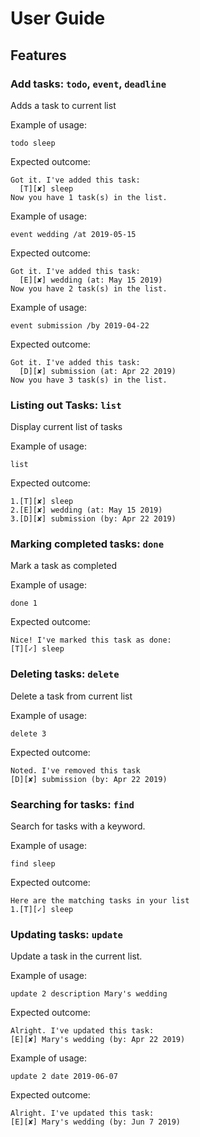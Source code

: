 # User Guide

## Features 

### Add tasks: `todo`, `event`, `deadline`

Adds a task to current list

Example of usage: 

`todo sleep`

Expected outcome:

`Got it. I've added this task:`<br/>
`  [T][✘] sleep`<br/>
`Now you have 1 task(s) in the list.`

Example of usage: 

`event wedding /at 2019-05-15`

Expected outcome:

`Got it. I've added this task:`<br/>
`  [E][✘] wedding (at: May 15 2019)`<br/>
`Now you have 2 task(s) in the list.`

Example of usage: 

`event submission /by 2019-04-22`

Expected outcome:

`Got it. I've added this task:`<br/>
`  [D][✘] submission (at: Apr 22 2019)`<br/>
`Now you have 3 task(s) in the list.`

### Listing out Tasks: `list`

Display current list of tasks

Example of usage: 

`list`

Expected outcome:

`1.[T][✘] sleep`<br/>
`2.[E][✘] wedding (at: May 15 2019)`<br/>
`3.[D][✘] submission (by: Apr 22 2019)`

### Marking completed tasks: `done`

Mark a task as completed

Example of usage: 

`done 1`

Expected outcome:

`Nice! I've marked this task as done:`<br/>
`[T][✓] sleep`

### Deleting tasks: `delete`

Delete a task from current list

Example of usage: 

`delete 3`

Expected outcome:

`Noted. I've removed this task`<br/>
`[D][✘] submission (by: Apr 22 2019)`

### Searching for tasks: `find`

Search for tasks with a keyword.

Example of usage: 

`find sleep`

Expected outcome:

`Here are the matching tasks in your list`<br/>
`1.[T][✓] sleep`

### Updating tasks: `update`

Update a task in the current list.

Example of usage: 

`update 2 description Mary's wedding`

Expected outcome:

`Alright. I've updated this task:`<br/>
`[E][✘] Mary's wedding (by: Apr 22 2019)`

Example of usage: 

`update 2 date 2019-06-07`

Expected outcome:

`Alright. I've updated this task:`<br/>
`[E][✘] Mary's wedding (by: Jun 7 2019)`